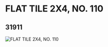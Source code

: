 # FLAT TILE 2X4, NO. 110
## 31911
![FLAT TILE 2X4, NO. 110](https://lc-www-live-s.legocdn.com/media/bricks/5/2/6181553.jpg)